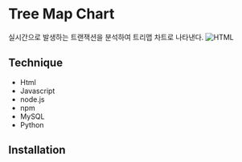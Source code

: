 # Tree Map Chart
실시간으로 발생하는 트랜잭션을 분석하여 트리맵 차트로 나타낸다.
![HTML](https://github.com/deviantony/docker-elk/workflows/CI/badge.svg?branch=main)

## Technique
- Html
- Javascript
- node.js
- npm
- MySQL
- Python

## Installation
